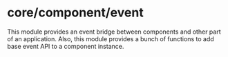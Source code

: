 # core/component/event

This module provides an event bridge between components and other part of an application.
Also, this module provides a bunch of functions to add base event API to a component instance.
